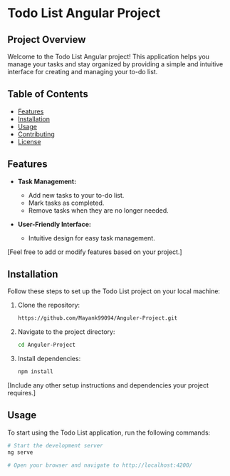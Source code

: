 # Todo List Angular Project

## Project Overview

Welcome to the Todo List Angular project! This application helps you manage your tasks and stay organized by providing a simple and intuitive interface for creating and managing your to-do list.

## Table of Contents

- [Features](#features)
- [Installation](#installation)
- [Usage](#usage)
- [Contributing](#contributing)
- [License](#license)

## Features

- **Task Management:**
  - Add new tasks to your to-do list.
  - Mark tasks as completed.
  - Remove tasks when they are no longer needed.

- **User-Friendly Interface:**
  - Intuitive design for easy task management.

[Feel free to add or modify features based on your project.]

## Installation

Follow these steps to set up the Todo List project on your local machine:

1. Clone the repository:

    ```bash
    https://github.com/Mayank99094/Anguler-Project.git
    ```

2. Navigate to the project directory:

    ```bash
    cd Anguler-Project
    ```

3. Install dependencies:

    ```bash
    npm install
    ```

[Include any other setup instructions and dependencies your project requires.]

## Usage

To start using the Todo List application, run the following commands:

```bash
# Start the development server
ng serve

# Open your browser and navigate to http://localhost:4200/
